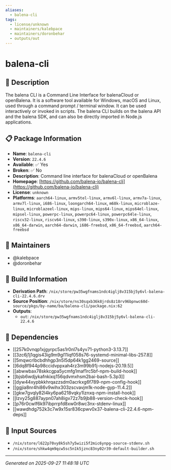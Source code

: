 ```yaml
---
aliases:
  - balena-cli
tags:
  - license/unknown
  - maintainers/kalebpace
  - maintainers/doronbehar
  - outputs/out
---
```


# balena-cli

## 📝 Description

The balena CLI is a Command Line Interface for balenaCloud or openBalena. It is a software
tool available for Windows, macOS and Linux, used through a command prompt / terminal window.
It can be used interactively or invoked in scripts. The balena CLI builds on the balena API
and the balena SDK, and can also be directly imported in Node.js applications.


## 📋 Package Information

- **Name**: `balena-cli`
- **Version**: `22.4.6`
- **Available**: ✅ Yes
- **Broken**: ✅ No
- **Description**: Command line interface for balenaCloud or openBalena
- **Homepage**: [https://github.com/balena-io/balena-cli](https://github.com/balena-io/balena-cli)
- **License**: `unknown`
- **Platforms**: `aarch64-linux`, `armv5tel-linux`, `armv6l-linux`, `armv7a-linux`, `armv7l-linux`, `i686-linux`, `loongarch64-linux`, `m68k-linux`, `microblaze-linux`, `microblazeel-linux`, `mips-linux`, `mips64-linux`, `mips64el-linux`, `mipsel-linux`, `powerpc-linux`, `powerpc64-linux`, `powerpc64le-linux`, `riscv32-linux`, `riscv64-linux`, `s390-linux`, `s390x-linux`, `x86_64-linux`, `x86_64-darwin`, `aarch64-darwin`, `i686-freebsd`, `x86_64-freebsd`, `aarch64-freebsd`
## 👥 Maintainers

- @kalebpace
- @doronbehar


## 🔧 Build Information

- **Derivation Path**: `/nix/store/pw35wgfnams1ndc4iglj8v315bj5y6vl-balena-cli-22.4.6.drv`
- **Source Position**: `/nix/store/ns30sqxb36k8jrds8z18rv96bpnwc60d-source/pkgs/by-name/ba/balena-cli/package.nix:62`
- **Outputs**:
  - `out`:  `/nix/store/pw35wgfnams1ndc4iglj8v315bj5y6vl-balena-cli-22.4.6`

## 🔗 Dependencies

- [[257k0vnqp1xjgyrpc5as1r0nl7s4yv71-python3-3.13.7]]
- [[3zc6j1j1qgis43ig9m9gl11iqf058s76-systemd-minimal-libs-257.8]]
- [[5mqwcrlbcbdhhgp3n5l5dp64k1gg2469-source]]
- [[6dq8f944p98ccidvppxah4rz3m99b91j-nodejs-20.19.5]]
- [[abwwbax78skkcgpa5ycmfg1maf1rc5bf-npm-build-hook]]
- [[bjsb6wdjykafnkixq156qdvmxhsm2bai-bash-5.3p3]]
- [[dyw44xypbkkhrqazzsdm0acrkxg6f789-npm-config-hook]]
- [[ggjia8nr4hi86v9wihx303zscvavjm1k-node-gyp-11.4.2]]
- [[gkw7gvqly82l4ky6pa6218vqky1lznxq-npm-install-hook]]
- [[lzvy25g887aypn07ah8igv72z7b9jb88-version-check-hook]]
- [[p76r0cwlf6k97ibprrpfd8xw0r8wc3nx-stdenv-linux]]
- [[wawdhdg752k3c7w9x15sr836cpwv0x37-balena-cli-22.4.6-npm-deps]]

## 📁 Input Sources

- `/nix/store/l622p70vy8k5sh7y5wizi5f2mic6ynpg-source-stdenv.sh`
- `/nix/store/shkw4qm9qcw5sc5n1k5jznc83ny02r39-default-builder.sh`

---
*Generated on 2025-09-27 11:48:18 UTC*

